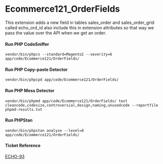 # Ecommerce121_OrderFields

This extension adds a new field in tables sales_order and sales_order_grid called
echo_ord_id also include this in extension attributes so that way we pass the value
over the API when we get an order.

#### Run PHP CodeSniffer

    vendor/bin/phpcs --standard=Magento2 --severity=6 app/code/Ecommerce121/OrderFields/

#### Run PHP Copy-paste Detector

    vendor/bin/phpcpd app/code/Ecommerce121/OrderFields/

#### Run PHP Mess Detector

    vendor/bin/phpmd app/code/Ecommerce121/OrderFields/ text cleancode,codesize,controversial,design,naming,unusedcode --reportfile phpmd-results.txt

#### Run PHPStan

    vendor/bin/phpstan analyse --level=8 app/code/Ecommerce121/OrderFields/

#### Ticket Reference

[ECHO-93](https://121e.atlassian.net/browse/ECHO-93)
